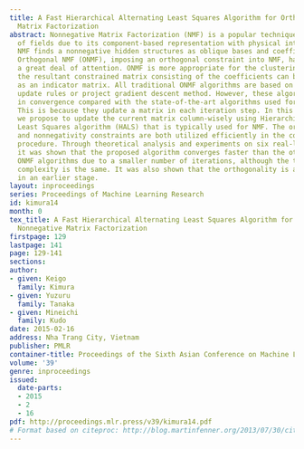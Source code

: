 ```yaml
---
title: A Fast Hierarchical Alternating Least Squares Algorithm for Orthogonal Nonnegative
  Matrix Factorization
abstract: Nonnegative Matrix Factorization (NMF) is a popular technique in a variety
  of fields due to its component-based representation with physical interpretablity.
  NMF finds a nonnegative hidden structures as oblique bases and coefficients. Recently,
  Orthogonal NMF (ONMF), imposing an orthogonal constraint into NMF, has been gathering
  a great deal of attention. ONMF is more appropriate for the clustering task because
  the resultant constrained matrix consisting of the coefficients can be considered
  as an indicator matrix. All traditional ONMF algorithms are based on multiplicative
  update rules or project gradient descent method. However, these algorithms are slow
  in convergence compared with the state-of-the-art algorithms used for regular NMF.
  This is because they update a matrix in each iteration step. In this paper, therefore,
  we propose to update the current matrix column-wisely using Hierarchical Alternating
  Least Squares algorithm (HALS) that is typically used for NMF. The orthogonality
  and nonnegativity constraints are both utilized efficiently in the column-wise update
  procedure. Through theoretical analysis and experiments on six real-life datasets,
  it was shown that the proposed algorithm converges faster than the other conventional
  ONMF algorithms due to a smaller number of iterations, although the theoretical
  complexity is the same. It was also shown that the orthogonality is also attained
  in an earlier stage.
layout: inproceedings
series: Proceedings of Machine Learning Research
id: kimura14
month: 0
tex_title: A Fast Hierarchical Alternating Least Squares Algorithm for Orthogonal
  Nonnegative Matrix Factorization
firstpage: 129
lastpage: 141
page: 129-141
sections: 
author:
- given: Keigo
  family: Kimura
- given: Yuzuru
  family: Tanaka
- given: Mineichi
  family: Kudo
date: 2015-02-16
address: Nha Trang City, Vietnam
publisher: PMLR
container-title: Proceedings of the Sixth Asian Conference on Machine Learning
volume: '39'
genre: inproceedings
issued:
  date-parts:
  - 2015
  - 2
  - 16
pdf: http://proceedings.mlr.press/v39/kimura14.pdf
# Format based on citeproc: http://blog.martinfenner.org/2013/07/30/citeproc-yaml-for-bibliographies/
---
```

